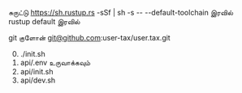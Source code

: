 சுருட்டு https://sh.rustup.rs -sSf | sh -s -- --default-toolchain இரவில்<br>rustup default இரவில்

git குளோன் git@github.com:user-tax/user.tax.git

0. ./init.sh
1. api/.env உருவாக்கவும்
2. api/init.sh
3. api/dev.sh